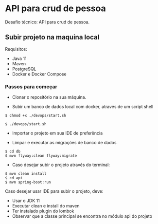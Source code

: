 # API para crud de pessoa

Desafio técnico: API para crud de pessoa.

## Subir projeto na maquina local

Requisitos:

- Java 11
- Maven
- PostgreSQL
- Docker e Docker Compose

### Passos para começar

- Clonar o repositório na sua máquina.

- Subir um banco de dados local com docker, através de um script shell

```shell script
$ chmod +x ./devops/start.sh

$ ./devops/start.sh
```

- Importar o projeto em sua IDE de preferência

- Limpar e executar as migrações de banco de dados

```shell script
$ cd db
$ mvn flyway:clean flyway:migrate
```

- Caso desejar subir o projeto através do terminal:

```shell script
$ mvn clean install
$ cd api
$ mvn spring-boot:run
```

Caso desejar usar IDE para subir o projeto, deve:

- Usar o JDK 11
- Executar clean e install do maven
- Ter instalado plugin do lombok
- Observar que a classe principal se encontra no módulo api do projeto
